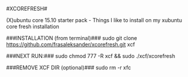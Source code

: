 #XCOREFRESH#

(X)ubuntu core 15.10 starter pack - Things I like to install on my xubuntu core fresh installation 

###INSTALLATION (from terminal)###
sudo git clone https://github.com/frasaleksander/xcorefresh.git xcf

###NEXT RUN:###
sudo chmod 777 -R xcf && sudo ./xcf/xcorefresh

###REMOVE XCF DIR (optional)###
sudo rm -r xfc
